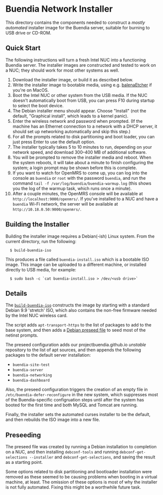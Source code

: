 # Buendia Network Installer

This directory contains the components needed to construct a *mostly automated*
installer image for the Buendia server, suitable for burning to USB drive or
CD-ROM.

## Quick Start

The following instructions will turn a fresh Intel NUC into a functioning
Buendia server.  The installer images are constructed and tested to work
on a NUC; they should work for most other systems as well.

1. Download the installer image, or build it as described below.
2. Write the installer image to bootable media, using e.g.
   [balenaEtcher](https://www.balena.io/etcher/) if you're on MacOS.
3. Boot the Intel NUC or other system from the USB media.  If the
   NUC doesn't automatically boot from USB, you can press F10 during
   startup to select the boot device.
4. The Debian installer menu should appear.  Choose "Install" (not the default,
   "Graphical install", which leads to a kernel panic).
5. Enter the wireless network and password when prompted.  (If the machine
   has an Ethernet connection to a network with a DHCP server, it should
   set up networking automatically and skip this step.)
6. For all the prompts related to disk partitioning and boot loader, you can
   just press Enter to use the default option.
7. The installer typically takes 5 to 10 minutes to run, depending on your
   network speed, and download 300–400 MB of additional software.
8. You will be prompted to remove the installer media and reboot.
   When the system reboots, it will take about a minute to finish configuring
   the system; a login prompt may be shown before this is complete.
9. If you want to watch for OpenMRS to come up, you can log into the
   console as `buendia` or `root` with the password `buendia`, and run
   the command `tail -f /var/log/buendia/buendia-warmup.log` (this
   shows you the log of the warmup task, which runs once a minute).
10. After a couple minutes, the OpenMRS console will be available at
   `http://localhost:9000/openmrs/`.  If you've installed to a NUC and
   have a `buendia` Wi-Fi network, the server will be available at
   `http://10.18.0.50:9000/openmrs/`.

## Building the Installer

Building the installer image requires a Debian(-ish) Linux system. From the
current directory, run the following:

```
  $ build-buendia-iso
```

This produces a file called `buendia-install.iso` which is a bootable ISO
image. This image can be uploaded to a different machine, or installed directly
to USB media, for example:

```
  $ sudo bash -c `cat buendia-install.iso > /dev/<usb drive>`
```

## Details

The [`build-buendia-iso`](build-buendia-iso) constructs the image by starting
with a standard Debian 9.9 'stretch' ISO, which also contains the non-free
firmware needed by the Intel NUC wireless card.

The script adds `apt-transport-https` to the list of packages to add to the
base system, and then adds a [Debian preseed file](preseed.cfg) to seed most of
the netinst prompts.

The preseed configuration adds our projectbuendia.github.io _unstable_
repository to the list of apt sources, and then appends the following packages
to the default server installation:

* `buendia-site-test`
* `buendia-server`
* `buendia-networking`
* `buendia-dashboard`

Also, the preseed configuration triggers the creation of an empty file in
`/etc/buendia-defer-reconfigure` in the new system, which suppresses most of
the Buendia-specific configruation steps until after the system has booted for
the first time and both MySQL and Tomcat are running.

Finally, the installer sets the automated curses installer to be the default,
and then rebuilds the ISO image into a new file.

## Preseeding

The preseed file was created by running a Debian installation to completion on
a NUC, and then installing `debconf-tools` and running `debconf-get-selections
--installer` and `debconf-get-selections`, and saving the result as a starting
point. 

Some options related to disk partitioning and bootloader installation
were removed as these seemed to be causing problems when booting in a virtual
machine, at least. The omission of these options is most of why the installer
is not fully automated. Fixing this might be a worthwhile future task.

